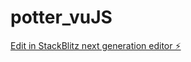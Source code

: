 # potter_vuJS

[Edit in StackBlitz next generation editor ⚡️](https://stackblitz.com/~/github.com/vKyoG0z/potter_vuJS)